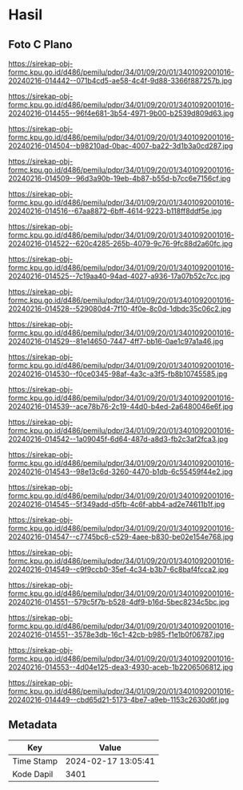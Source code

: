 # Hasil

## Foto C Plano

https://sirekap-obj-formc.kpu.go.id/d486/pemilu/pdpr/34/01/09/20/01/3401092001016-20240216-014442--071b4cd5-ae58-4c4f-9d88-3366f887257b.jpg

https://sirekap-obj-formc.kpu.go.id/d486/pemilu/pdpr/34/01/09/20/01/3401092001016-20240216-014455--96f4e681-3b54-4971-9b00-b2539d809d63.jpg

https://sirekap-obj-formc.kpu.go.id/d486/pemilu/pdpr/34/01/09/20/01/3401092001016-20240216-014504--b98210ad-0bac-4007-ba22-3d1b3a0cd287.jpg

https://sirekap-obj-formc.kpu.go.id/d486/pemilu/pdpr/34/01/09/20/01/3401092001016-20240216-014509--96d3a90b-19eb-4b87-b55d-b7cc6e7156cf.jpg

https://sirekap-obj-formc.kpu.go.id/d486/pemilu/pdpr/34/01/09/20/01/3401092001016-20240216-014516--67aa8872-6bff-4614-9223-b118ff8ddf5e.jpg

https://sirekap-obj-formc.kpu.go.id/d486/pemilu/pdpr/34/01/09/20/01/3401092001016-20240216-014522--620c4285-265b-4079-9c76-9fc88d2a60fc.jpg

https://sirekap-obj-formc.kpu.go.id/d486/pemilu/pdpr/34/01/09/20/01/3401092001016-20240216-014525--7c19aa40-94ad-4027-a936-17a07b52c7cc.jpg

https://sirekap-obj-formc.kpu.go.id/d486/pemilu/pdpr/34/01/09/20/01/3401092001016-20240216-014528--529080d4-7f10-4f0e-8c0d-1dbdc35c06c2.jpg

https://sirekap-obj-formc.kpu.go.id/d486/pemilu/pdpr/34/01/09/20/01/3401092001016-20240216-014529--81e14650-7447-4ff7-bb16-0ae1c97a1a46.jpg

https://sirekap-obj-formc.kpu.go.id/d486/pemilu/pdpr/34/01/09/20/01/3401092001016-20240216-014530--f0ce0345-98af-4a3c-a3f5-fb8b10745585.jpg

https://sirekap-obj-formc.kpu.go.id/d486/pemilu/pdpr/34/01/09/20/01/3401092001016-20240216-014539--ace78b76-2c19-44d0-b4ed-2a6480046e6f.jpg

https://sirekap-obj-formc.kpu.go.id/d486/pemilu/pdpr/34/01/09/20/01/3401092001016-20240216-014542--1a09045f-6d64-487d-a8d3-fb2c3af2fca3.jpg

https://sirekap-obj-formc.kpu.go.id/d486/pemilu/pdpr/34/01/09/20/01/3401092001016-20240216-014543--98e13c6d-3260-4470-b1db-6c55459f44e2.jpg

https://sirekap-obj-formc.kpu.go.id/d486/pemilu/pdpr/34/01/09/20/01/3401092001016-20240216-014545--5f349add-d5fb-4c6f-abb4-ad2e74611b1f.jpg

https://sirekap-obj-formc.kpu.go.id/d486/pemilu/pdpr/34/01/09/20/01/3401092001016-20240216-014547--c7745bc6-c529-4aee-b830-be02e154e768.jpg

https://sirekap-obj-formc.kpu.go.id/d486/pemilu/pdpr/34/01/09/20/01/3401092001016-20240216-014549--c9f9ccb0-35ef-4c34-b3b7-6c8baf4fcca2.jpg

https://sirekap-obj-formc.kpu.go.id/d486/pemilu/pdpr/34/01/09/20/01/3401092001016-20240216-014551--579c5f7b-b528-4df9-b16d-5bec8234c5bc.jpg

https://sirekap-obj-formc.kpu.go.id/d486/pemilu/pdpr/34/01/09/20/01/3401092001016-20240216-014551--3578e3db-16c1-42cb-b985-f1e1b0f06787.jpg

https://sirekap-obj-formc.kpu.go.id/d486/pemilu/pdpr/34/01/09/20/01/3401092001016-20240216-014553--4d04e125-dea3-4930-aceb-1b2206506812.jpg

https://sirekap-obj-formc.kpu.go.id/d486/pemilu/pdpr/34/01/09/20/01/3401092001016-20240216-014449--cbd65d21-5173-4be7-a9eb-1153c2630d6f.jpg


## Metadata

| Key        | Value               |
| ---------- | ------------------- |
| Time Stamp | 2024-02-17 13:05:41 |
| Kode Dapil | 3401                |




